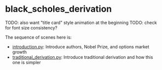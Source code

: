 # black_scholes_derivation

TODO: also want "title card" style animation at the beginning
TODO: check for font size consistency?

The sequence of scenes here is:

* [introduction.py](introduction.py): Introduce authors, Nobel Prize, and options market growth
* [traditional_derivation.py](introduction.py): Introduce traditional derivation and how this one is simpler